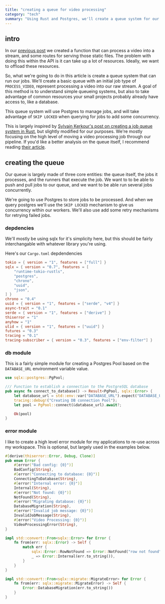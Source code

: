 ```yaml
---
title: "creating a queue for video processing"
category: "tech"
summary: "Using Rust and Postgres, we'll create a queue system for our video processing pipeline"
---
```

## intro

In our [previous post](https://sneakycrow.dev/blog/2024-10-13-creating-a-small-video-streaming-service)
we created a function that can process a video into a stream, and some routes for serving those
static files. The problem with doing this within the API is it can take up a lot of resources. Ideally, we want to offload these
resources.

So, what we're going to do in this article is create a queue system that can run our jobs. We'll create a basic queue with an initial job type of
`PROCESS_VIDEO`, represent processing a video into our raw stream. A goal of this method is to understand simple queueing systems, but also to take
advantage of common resources your small projects probably already have access to, like a database.

This queue system will use Postgres to manage jobs, and will take advantage of `SKIP LOCKED` when querying for jobs
to add some concurrency.

This is largely inspired by [Sylvain Kerkour's post on creating a job queue system in Rust](https://kerkour.com/rust-job-queue-with-postgresql),
but slightly modified for our purposes. We're mostly focusing on the high level of moving a video processing job through our pipeline. If you'd
like a better analysis on the queue itself, I recommend reading [their article](https://kerkour.com/rust-job-queue-with-postgresql).

## creating the queue

Our queue is largely made of three core entities: the queue itself, the jobs it processes, and
the runners that execute the job. We want to to be able to push and pull jobs to our queue, and we want to be able
run several jobs concurrently.

We're going to use Postgres to store jobs to be processed. And when we query postgres
we'll use the `SKIP LOCKED` mechanism to give us concurrency within our workers.
We'll also use add some retry mechanisms for retrying failed jobs.

### depdencies

We'll mostly be using sqlx for it's simplicity here, but this should be fairly interchangable with
whatever library you're using.

Here's our `Cargo.toml` depdendencies

```toml Cargo.toml
tokio = { version = "1", features = ["full"] }
sqlx = { version = "0.7", features = [
    "runtime-tokio-rustls",
    "postgres",
    "chrono",
    "uuid",
    "json",
] }
chrono = "0.4"
uuid = { version = "1", features = ["serde", "v4"] }
async-trait = "0.1"
serde = { version = "1", features = ["derive"] }
thiserror = "1"
anyhow = "1"
ulid = { version = "1", features = ["uuid"] }
futures = "0.3"
tracing = "0.1"
tracing-subscriber = { version = "0.3", features = ["env-filter"] }
```

### db module

This is a fairly simple module for creating a Postgres Pool based on the `DATABASE_URL` environment variable value.

```rust db.rs
use sqlx::postgres::PgPool;

/// Function to establish a connection to the PostgreSQL database
pub async fn connect_to_database() -> Result<PgPool, sqlx::Error> {
    let database_url = std::env::var("DATABASE_URL").expect("DATABASE_URL must be set");
    tracing::debug!("Creating DB connection Pool");
    let pool = PgPool::connect(&database_url).await?;

    Ok(pool)
}
```

### error module

I like to create a high level error module for my applications to re-use across my workspace. This is optional, but largely
used in the examples below.

```rust error.rs
#[derive(thiserror::Error, Debug, Clone)]
pub enum Error {
    #[error("Bad config: {0}")]
    BadConfig(String),
    #[error("Connecting to database: {0}")]
    ConnectingToDatabase(String),
    #[error("Internal error: {0}")]
    Internal(String),
    #[error("Not found: {0}")]
    NotFound(String),
    #[error("Migrating database: {0}")]
    DatabaseMigration(String),
    #[error("Invalid job message: {0}")]
    InvalidJobMessage(String),
    #[error("Video Processing: {0}")]
    VideoProcessingError(String),
}

impl std::convert::From<sqlx::Error> for Error {
    fn from(err: sqlx::Error) -> Self {
        match err {
            sqlx::Error::RowNotFound => Error::NotFound("row not found".into()),
            _ => Error::Internal(err.to_string()),
        }
    }
}

impl std::convert::From<sqlx::migrate::MigrateError> for Error {
    fn from(err: sqlx::migrate::MigrateError) -> Self {
        Error::DatabaseMigration(err.to_string())
    }
}
```
